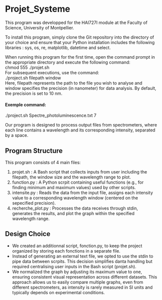 # Projet_Systeme
This program was developped for the HAI727I module at the Faculty of Science, University of Montpellier.

To install this program, simply clone the Git repository into the directory of your choice and ensure that your Python installation includes the following libraries : sys, os, re, matplotlib, datetime and select.

When running this program for the first time, open the command prompt in the appropriate directory and execute the following command:  
chmod 555 ./projet.sh     
For subsequent executions, use the command:     
./project.sh filepath window  
Here, filepath represents the path to the file you wish to analyse and window specifies the precision (in nanometer) for data analysis. By default, the precision is set to 10 nm.
#### Exemple command:  
./project.sh Spectre_photoluminescence.txt 7  

Our program is designed to process output files from spectrometers, where each line contains a wavelength and its corresponding intensity, separated by a space.

## Program Structure  
This program consists of 4 main files: 
1. projet.sh : A Bash script that collects inputs from user including the filepath, the window size and the wavelength range to plot. 
2. function.py : A Python scrpit containing useful functions (e.g., for finding minimum and maximum values) used by other scripts.
3. intensite.py : Reads the data from the input file, assigns each intensity value to a corresponding wavelength window (centered on the sepecified precision).
4. recherche_plot.py : Processes the data receives through stdin, generates the results, and plot the graph within the specified wavelength range.

## Design Choice
- We created an additionnal script, fonction.py, to keep the project organized by storing each fonctions in a separate file.
- Instead of generating an external text file, we opted to use the stdin to pipe data between scrpits. This decision simplifies danta handling but required centralising user inputs in the Bash script (projet.sh).
- We normalized the graph by adjusting its maximum value to one, ensuring consistent visual representation across different datasets. This approach allows us to easily compare multiple graphs, even from different spectrometers, as intensity is rarely measured in SI units and typically depends on experimental conditions.
